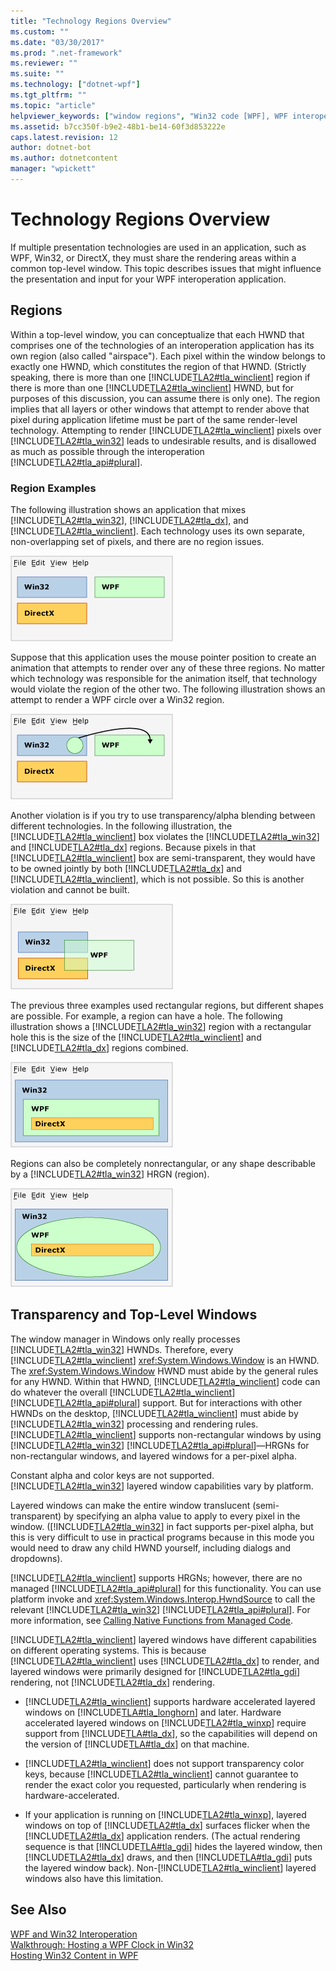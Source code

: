 ```yaml
---
title: "Technology Regions Overview"
ms.custom: ""
ms.date: "03/30/2017"
ms.prod: ".net-framework"
ms.reviewer: ""
ms.suite: ""
ms.technology: ["dotnet-wpf"]
ms.tgt_pltfrm: ""
ms.topic: "article"
helpviewer_keywords: ["window regions", "Win32 code [WPF], WPF interoperation", "Win32 code [WPF], airspace", "airspace", "interoperability [WPF], airspace", "Win32 code [WPF], window regions"]
ms.assetid: b7cc350f-b9e2-48b1-be14-60f3d853222e
caps.latest.revision: 12
author: dotnet-bot
ms.author: dotnetcontent
manager: "wpickett"
---
```

# Technology Regions Overview
If multiple presentation technologies are used in an application, such as WPF, Win32, or DirectX, they must share the rendering areas within a common top-level window. This topic describes issues that might influence the presentation and input for your WPF interoperation application.  
  
## Regions  
 Within a top-level window, you can conceptualize that each HWND that comprises one of the technologies of an interoperation application has its own region (also called "airspace"). Each pixel within the window belongs to exactly one HWND, which constitutes the region of that HWND. (Strictly speaking, there is more than one [!INCLUDE[TLA2#tla_winclient](../../../../includes/tla2sharptla-winclient-md.md)] region if there is more than one [!INCLUDE[TLA2#tla_winclient](../../../../includes/tla2sharptla-winclient-md.md)] HWND, but for purposes of this discussion, you can assume there is only one). The region implies that all layers or other windows that attempt to render above that pixel during application lifetime must be part of the same render-level technology. Attempting to render [!INCLUDE[TLA2#tla_winclient](../../../../includes/tla2sharptla-winclient-md.md)] pixels over [!INCLUDE[TLA2#tla_win32](../../../../includes/tla2sharptla-win32-md.md)] leads to undesirable results, and is disallowed as much as possible through the interoperation [!INCLUDE[TLA2#tla_api#plural](../../../../includes/tla2sharptla-apisharpplural-md.md)].  
  
### Region Examples  
 The following illustration shows an application that mixes [!INCLUDE[TLA2#tla_win32](../../../../includes/tla2sharptla-win32-md.md)], [!INCLUDE[TLA2#tla_dx](../../../../includes/tla2sharptla-dx-md.md)], and [!INCLUDE[TLA2#tla_winclient](../../../../includes/tla2sharptla-winclient-md.md)]. Each technology uses its own separate, non-overlapping set of pixels, and there are no region issues.  
  
 ![A window that does not have airspace issues](../../../../docs/framework/wpf/advanced/media/migrationinteroparchitectarticle01.png "MigrationInteropArchitectArticle01")  
  
 Suppose that this application uses the mouse pointer position to create an animation that attempts to render over any of these three regions. No matter which technology was responsible for the animation itself, that technology would violate the region of the other two. The following illustration shows an attempt to render a WPF circle over a Win32 region.  
  
 ![Interop diagram](../../../../docs/framework/wpf/advanced/media/migrationinteroparchitectarticle02.png "MigrationInteropArchitectArticle02")  
  
 Another violation is if you try to use transparency/alpha blending between different technologies.  In the following illustration, the [!INCLUDE[TLA2#tla_winclient](../../../../includes/tla2sharptla-winclient-md.md)] box violates the [!INCLUDE[TLA2#tla_win32](../../../../includes/tla2sharptla-win32-md.md)] and [!INCLUDE[TLA2#tla_dx](../../../../includes/tla2sharptla-dx-md.md)] regions. Because pixels in that [!INCLUDE[TLA2#tla_winclient](../../../../includes/tla2sharptla-winclient-md.md)] box are semi-transparent, they would have to be owned jointly by both [!INCLUDE[TLA2#tla_dx](../../../../includes/tla2sharptla-dx-md.md)] and [!INCLUDE[TLA2#tla_winclient](../../../../includes/tla2sharptla-winclient-md.md)], which is not possible.  So this is another violation and cannot be built.  
  
 ![Interop diagram](../../../../docs/framework/wpf/advanced/media/migrationinteroparchitectarticle03.png "MigrationInteropArchitectArticle03")  
  
 The previous three examples used rectangular regions, but different shapes are possible.  For example, a region can have a hole. The following illustration shows a [!INCLUDE[TLA2#tla_win32](../../../../includes/tla2sharptla-win32-md.md)] region with a rectangular hole this is the size of the [!INCLUDE[TLA2#tla_winclient](../../../../includes/tla2sharptla-winclient-md.md)] and [!INCLUDE[TLA2#tla_dx](../../../../includes/tla2sharptla-dx-md.md)] regions combined.  
  
 ![Interop diagram](../../../../docs/framework/wpf/advanced/media/migrationinteroparchitectarticle04.png "MigrationInteropArchitectArticle04")  
  
 Regions can also be completely nonrectangular, or any shape describable by a [!INCLUDE[TLA2#tla_win32](../../../../includes/tla2sharptla-win32-md.md)] HRGN (region).  
  
 ![Interop diagram](../../../../docs/framework/wpf/advanced/media/migrationinteroparchitectarticle05.png "MigrationInteropArchitectArticle05")  
  
## Transparency and Top-Level Windows  
 The window manager in Windows only really processes [!INCLUDE[TLA2#tla_win32](../../../../includes/tla2sharptla-win32-md.md)] HWNDs. Therefore, every [!INCLUDE[TLA2#tla_winclient](../../../../includes/tla2sharptla-winclient-md.md)] <xref:System.Windows.Window> is an HWND. The <xref:System.Windows.Window> HWND must abide by the general rules for any HWND. Within that HWND, [!INCLUDE[TLA2#tla_winclient](../../../../includes/tla2sharptla-winclient-md.md)] code can do whatever the overall [!INCLUDE[TLA2#tla_winclient](../../../../includes/tla2sharptla-winclient-md.md)] [!INCLUDE[TLA2#tla_api#plural](../../../../includes/tla2sharptla-apisharpplural-md.md)] support. But for interactions with other HWNDs on the desktop, [!INCLUDE[TLA2#tla_winclient](../../../../includes/tla2sharptla-winclient-md.md)] must abide by [!INCLUDE[TLA2#tla_win32](../../../../includes/tla2sharptla-win32-md.md)] processing and rendering rules.  [!INCLUDE[TLA2#tla_winclient](../../../../includes/tla2sharptla-winclient-md.md)] supports non-rectangular windows by using [!INCLUDE[TLA2#tla_win32](../../../../includes/tla2sharptla-win32-md.md)] [!INCLUDE[TLA2#tla_api#plural](../../../../includes/tla2sharptla-apisharpplural-md.md)]—HRGNs for non-rectangular windows, and layered windows for a per-pixel alpha.  
  
 Constant alpha and color keys are not supported.  [!INCLUDE[TLA2#tla_win32](../../../../includes/tla2sharptla-win32-md.md)] layered window capabilities vary by platform.  
  
 Layered windows can make the entire window translucent (semi-transparent) by specifying an alpha value to apply to every pixel in the window.  ([!INCLUDE[TLA2#tla_win32](../../../../includes/tla2sharptla-win32-md.md)] in fact supports per-pixel alpha, but this is very difficult to use in practical programs because in this mode you would need to draw any child HWND yourself, including dialogs and dropdowns).  
  
 [!INCLUDE[TLA2#tla_winclient](../../../../includes/tla2sharptla-winclient-md.md)] supports HRGNs; however, there are no managed [!INCLUDE[TLA2#tla_api#plural](../../../../includes/tla2sharptla-apisharpplural-md.md)] for this functionality. You can use platform invoke and <xref:System.Windows.Interop.HwndSource> to call the relevant [!INCLUDE[TLA2#tla_win32](../../../../includes/tla2sharptla-win32-md.md)] [!INCLUDE[TLA2#tla_api#plural](../../../../includes/tla2sharptla-apisharpplural-md.md)]. For more information, see [Calling Native Functions from Managed Code](/cpp/dotnet/calling-native-functions-from-managed-code).  
  
 [!INCLUDE[TLA2#tla_winclient](../../../../includes/tla2sharptla-winclient-md.md)] layered windows have different capabilities on different operating systems. This is because [!INCLUDE[TLA2#tla_winclient](../../../../includes/tla2sharptla-winclient-md.md)] uses [!INCLUDE[TLA2#tla_dx](../../../../includes/tla2sharptla-dx-md.md)] to render, and layered windows were primarily designed for [!INCLUDE[TLA2#tla_gdi](../../../../includes/tla2sharptla-gdi-md.md)] rendering, not [!INCLUDE[TLA2#tla_dx](../../../../includes/tla2sharptla-dx-md.md)] rendering.  
  
-   [!INCLUDE[TLA2#tla_winclient](../../../../includes/tla2sharptla-winclient-md.md)] supports hardware accelerated layered windows on [!INCLUDE[TLA#tla_longhorn](../../../../includes/tlasharptla-longhorn-md.md)] and later. Hardware accelerated layered windows on [!INCLUDE[TLA2#tla_winxp](../../../../includes/tla2sharptla-winxp-md.md)] require support from [!INCLUDE[TLA#tla_dx](../../../../includes/tlasharptla-dx-md.md)], so the capabilities will depend on the version of [!INCLUDE[TLA#tla_dx](../../../../includes/tlasharptla-dx-md.md)] on that machine.  
  
-   [!INCLUDE[TLA2#tla_winclient](../../../../includes/tla2sharptla-winclient-md.md)] does not support transparency color keys, because [!INCLUDE[TLA2#tla_winclient](../../../../includes/tla2sharptla-winclient-md.md)] cannot guarantee to render the exact color you requested, particularly when rendering is hardware-accelerated.  
  
-   If your application is running on [!INCLUDE[TLA2#tla_winxp](../../../../includes/tla2sharptla-winxp-md.md)], layered windows on top of [!INCLUDE[TLA2#tla_dx](../../../../includes/tla2sharptla-dx-md.md)] surfaces flicker when the [!INCLUDE[TLA2#tla_dx](../../../../includes/tla2sharptla-dx-md.md)] application renders.  (The actual rendering sequence is that [!INCLUDE[TLA#tla_gdi](../../../../includes/tlasharptla-gdi-md.md)] hides the layered window, then [!INCLUDE[TLA2#tla_dx](../../../../includes/tla2sharptla-dx-md.md)] draws, and then [!INCLUDE[TLA#tla_gdi](../../../../includes/tlasharptla-gdi-md.md)] puts the layered window back).  Non-[!INCLUDE[TLA2#tla_winclient](../../../../includes/tla2sharptla-winclient-md.md)] layered windows also have this limitation.  
  
## See Also  
 [WPF and Win32 Interoperation](../../../../docs/framework/wpf/advanced/wpf-and-win32-interoperation.md)   
 [Walkthrough: Hosting a WPF Clock in Win32](../../../../docs/framework/wpf/advanced/walkthrough-hosting-a-wpf-clock-in-win32.md)   
 [Hosting Win32 Content in WPF](../../../../docs/framework/wpf/advanced/hosting-win32-content-in-wpf.md)
